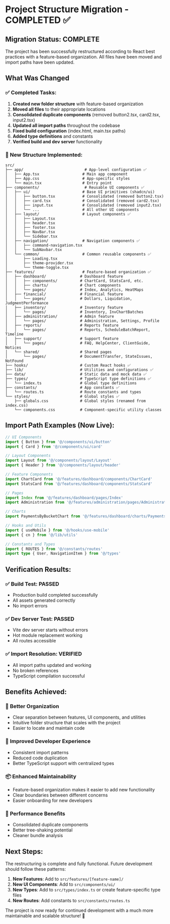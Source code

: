 # Project Structure Migration - COMPLETED ✅

## Migration Status: COMPLETE

The project has been successfully restructured according to React best practices with a feature-based organization. All files have been moved and import paths have been updated.

## What Was Changed

### ✅ Completed Tasks:
1. **Created new folder structure** with feature-based organization
2. **Moved all files** to their appropriate locations
3. **Consolidated duplicate components** (removed button2.tsx, card2.tsx, input2.tsx)
4. **Updated all import paths** throughout the codebase
5. **Fixed build configuration** (index.html, main.tsx paths)
6. **Added type definitions** and constants
7. **Verified build and dev server** functionality

### 📁 New Structure Implemented:

```
src/
├── app/                           # App-level configuration ✅
│   ├── App.tsx                   # Main app component
│   ├── App.css                   # App-specific styles
│   └── main.tsx                  # Entry point
├── components/                    # Reusable UI components ✅
│   ├── ui/                       # Base UI primitives (shadcn/ui)
│   │   ├── button.tsx            # Consolidated (removed button2.tsx)
│   │   ├── card.tsx              # Consolidated (removed card2.tsx)
│   │   ├── input.tsx             # Consolidated (removed input2.tsx)
│   │   └── ...                   # All other UI components
│   ├── layout/                   # Layout components ✅
│   │   ├── Layout.tsx
│   │   ├── header.tsx
│   │   ├── footer.tsx
│   │   ├── NavBar.tsx
│   │   └── Sidebar.tsx
│   ├── navigation/               # Navigation components ✅
│   │   ├── command-navigation.tsx
│   │   └── SubNavbar.tsx
│   └── common/                   # Common reusable components ✅
│       ├── Loading.tsx
│       ├── theme-provider.tsx
│       └── theme-toggle.tsx
├── features/                     # Feature-based organization ✅
│   ├── dashboard/               # Dashboard feature
│   │   ├── components/          # ChartCard, StatsCard, etc.
│   │   ├── charts/              # Chart components
│   │   └── pages/               # Index, Analytics, HeatMaps
│   ├── financial/               # Financial feature
│   │   └── pages/               # Dollars, Liquidation, JudgmentPerformance
│   ├── inventory/               # Inventory feature
│   │   └── pages/               # Inventory, InvChartBatches
│   ├── administration/          # Admin feature
│   │   └── pages/               # Administration, Settings, Profile
│   ├── reports/                 # Reports feature
│   │   └── pages/               # Reports, ScheduleBatchReport, Timeline
│   ├── support/                 # Support feature
│   │   └── pages/               # FAQ, HelpCenter, ClientGuide, Notices
│   └── shared/                  # Shared pages
│       └── pages/               # DocumentTransfer, StateIssues, NotFound
├── hooks/                       # Custom React hooks ✅
├── lib/                         # Utilities and configurations ✅
├── data/                        # Static data and mock data ✅
├── types/                       # TypeScript type definitions ✅
│   └── index.ts                 # Global type definitions
├── constants/                   # App constants ✅
│   └── routes.ts                # Route constants and types
└── styles/                      # Global styles ✅
    ├── globals.css              # Global styles (renamed from index.css)
    └── components.css           # Component-specific utility classes
```

## Import Path Examples (Now Live):

```typescript
// UI Components
import { Button } from '@/components/ui/button'
import { Card } from '@/components/ui/card'

// Layout Components
import Layout from '@/components/layout/Layout'
import { Header } from '@/components/layout/header'

// Feature Components
import ChartCard from '@/features/dashboard/components/ChartCard'
import StatsCard from '@/features/dashboard/components/StatsCard'

// Pages
import Index from '@/features/dashboard/pages/Index'
import Administration from '@/features/administration/pages/Administration'

// Charts
import PaymentsByBucketChart from '@/features/dashboard/charts/PaymentsByBucketChart'

// Hooks and Utils
import { useMobile } from '@/hooks/use-mobile'
import { cn } from '@/lib/utils'

// Constants and Types
import { ROUTES } from '@/constants/routes'
import type { User, NavigationItem } from '@/types'
```

## Verification Results:

### ✅ Build Test: PASSED
- Production build completed successfully
- All assets generated correctly
- No import errors

### ✅ Dev Server Test: PASSED  
- Vite dev server starts without errors
- Hot module replacement working
- All routes accessible

### ✅ Import Resolution: VERIFIED
- All import paths updated and working
- No broken references
- TypeScript compilation successful

## Benefits Achieved:

### 🎯 **Better Organization**
- Clear separation between features, UI components, and utilities
- Intuitive folder structure that scales with the project
- Easier to locate and maintain code

### 🚀 **Improved Developer Experience**
- Consistent import patterns
- Reduced code duplication
- Better TypeScript support with centralized types

### 📦 **Enhanced Maintainability**
- Feature-based organization makes it easier to add new functionality
- Clear boundaries between different concerns
- Easier onboarding for new developers

### 🔧 **Performance Benefits**
- Consolidated duplicate components
- Better tree-shaking potential
- Cleaner bundle analysis

## Next Steps:

The restructuring is complete and fully functional. Future development should follow these patterns:

1. **New Features**: Add to `src/features/[feature-name]/`
2. **New UI Components**: Add to `src/components/ui/`
3. **New Types**: Add to `src/types/index.ts` or create feature-specific type files
4. **New Routes**: Add constants to `src/constants/routes.ts`

The project is now ready for continued development with a much more maintainable and scalable structure! 🎉